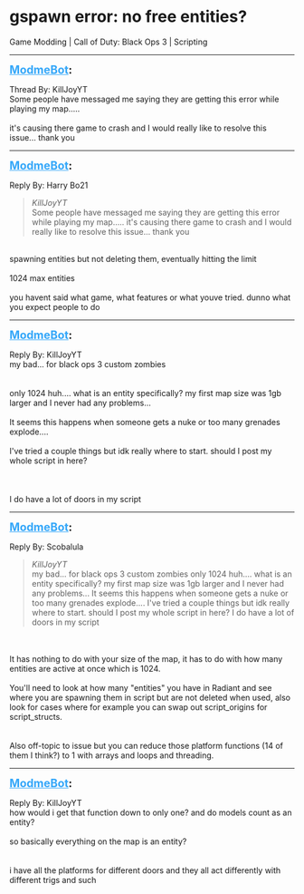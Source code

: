 # gspawn error: no free entities?
Game Modding | Call of Duty: Black Ops 3 | Scripting

---
<strong style="font-size: 1.4em;"><span style="text-decoration: underline;text-decoration-color: #34a7f9;"><span style="color:#34a7f9;">ModmeBot</span></span>:</strong>

<p>Thread By: KillJoyYT<br />Some people have messaged me saying they are getting this error while playing my map.....<br /> <br />it&#39;s causing there game to crash and I would really like to resolve this issue... thank you</p>

---
<strong style="font-size: 1.4em;"><span style="text-decoration: underline;text-decoration-color: #34a7f9;"><span style="color:#34a7f9;">ModmeBot</span></span>:</strong>

<p>Reply By: Harry Bo21<br /><blockquote><em>KillJoyYT</em><br />Some people have messaged me saying they are getting this error while playing my map.....   it&#39;s causing there game to crash and I would really like to resolve this issue... thank you</blockquote><br /> spawning entities but not deleting them, eventually hitting the limit<br /> <br />1024 max entities<br /> <br />you havent said what game, what features or what youve tried. dunno what you expect people to do</p>

---
<strong style="font-size: 1.4em;"><span style="text-decoration: underline;text-decoration-color: #34a7f9;"><span style="color:#34a7f9;">ModmeBot</span></span>:</strong>

<p>Reply By: KillJoyYT<br />my bad... for black ops 3 custom zombies<br /> <br /> <br />only 1024 huh.... what is an entity specifically? my first map size was 1gb larger and I never had any problems...<br /> <br />It seems this happens when someone gets a nuke or too many grenades explode....<br /> <br />I&#39;ve tried a couple things but idk really where to start. should I post my whole script in here?<br /> <br /> <br /> <br />I do have a lot of doors in my script</p>

---
<strong style="font-size: 1.4em;"><span style="text-decoration: underline;text-decoration-color: #34a7f9;"><span style="color:#34a7f9;">ModmeBot</span></span>:</strong>

<p>Reply By: Scobalula<br /><blockquote><em>KillJoyYT</em><br />my bad... for black ops 3 custom zombies     only 1024 huh.... what is an entity specifically? my first map size was 1gb larger and I never had any problems...   It seems this happens when someone gets a nuke or too many grenades explode....   I&#39;ve tried a couple things but idk really where to start. should I post my whole script in here?       I do have a lot of doors in my script</blockquote><br /> <br />It has nothing to do with your size of the map, it has to do with how many entities are active at once which is 1024. <br /> <br />You&#39;ll need to look at how many &quot;entities&quot; you have in Radiant and see where you are spawning them in script but are not deleted when used, also look for cases where for example you can swap out script_origins for script_structs.<br /> <br /><br />
Also off-topic to issue but you can reduce those platform functions (14 of them I think?) to 1 with arrays and loops and threading.
</p>

---
<strong style="font-size: 1.4em;"><span style="text-decoration: underline;text-decoration-color: #34a7f9;"><span style="color:#34a7f9;">ModmeBot</span></span>:</strong>

<p>Reply By: KillJoyYT<br />how would i get that function down to only one? and do models count as an entity?<br /> <br />so basically everything on the map is an entity?<br /> <br /> <br />i have all the platforms for different doors and they all act differently with different trigs and such</p>

